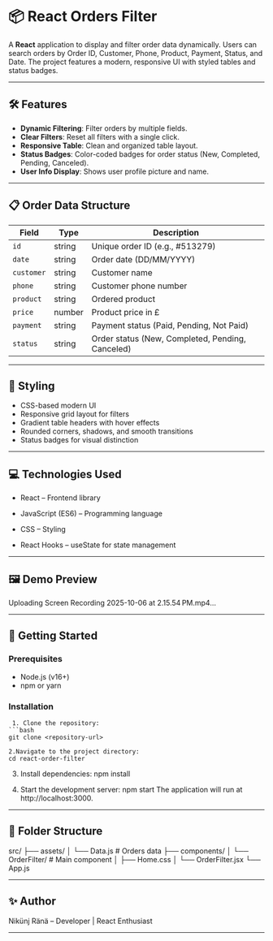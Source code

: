 # 📦 React Orders Filter

A **React** application to display and filter order data dynamically. Users can search orders by Order ID, Customer, Phone, Product, Payment, Status, and Date. The project features a modern, responsive UI with styled tables and status badges.

---

## 🛠 Features

- **Dynamic Filtering**: Filter orders by multiple fields.
- **Clear Filters**: Reset all filters with a single click.
- **Responsive Table**: Clean and organized table layout.
- **Status Badges**: Color-coded badges for order status (New, Completed, Pending, Canceled).
- **User Info Display**: Shows user profile picture and name.

---

## 📋 Order Data Structure

| Field      | Type     | Description                        |
|------------|---------|------------------------------------|
| `id`       | string  | Unique order ID (e.g., #513279)   |
| `date`     | string  | Order date (DD/MM/YYYY)            |
| `customer` | string  | Customer name                      |
| `phone`    | string  | Customer phone number              |
| `product`  | string  | Ordered product                    |
| `price`    | number  | Product price in £                  |
| `payment`  | string  | Payment status (Paid, Pending, Not Paid) |
| `status`   | string  | Order status (New, Completed, Pending, Canceled) |

---

## 🎨 Styling

- CSS-based modern UI
- Responsive grid layout for filters
- Gradient table headers with hover effects
- Rounded corners, shadows, and smooth transitions
- Status badges for visual distinction

---

## 💻 Technologies Used

* React – Frontend library

* JavaScript (ES6) – Programming language

* CSS – Styling

* React Hooks – useState for state management

---

## 🖼️ Demo Preview




Uploading Screen Recording 2025-10-06 at 2.15.54 PM.mp4…




---

## 🚀 Getting Started

  ### Prerequisites

  - Node.js (v16+)
  - npm or yarn

  ### Installation

     1. Clone the repository:
    ```bash
    git clone <repository-url>

    2.Navigate to the project directory:
    cd react-order-filter

   3. Install dependencies:
      npm install
   
  4. Start the development server:
     npm start
     The application will run at http://localhost:3000.

---

## 📂 Folder Structure

src/
├── assets/
│   └── Data.js         # Orders data
├── components/
│   └── OrderFilter/    # Main component
│       ├── Home.css
│       └── OrderFilter.jsx
└── App.js

---

## ✨ Author

Nikünj Ränä – Developer | React Enthusiast

---


    
